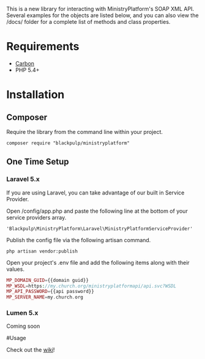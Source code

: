 This is a new library for interacting with MinistryPlatform's SOAP XML API. Several examples for the objects are listed below, and you can also view the /docs/ folder for a complete list of methods and class properties.

# Requirements

* [Carbon](https://github.com/briannesbitt/carbon)
* PHP 5.4+

# Installation

## Composer

Require the library from the command line within your project.

`composer require "blackpulp/ministryplatform"`

## One Time Setup
### Laravel 5.x

If you are using Laravel, you can take advantage of our built in Service Provider. 

Open /config/app.php and paste the following line at the bottom of your service providers array.

`'Blackpulp\MinistryPlatform\Laravel\MinistryPlatformServiceProvider'`

Publish the config file via the following artisan command.

`php artisan vendor:publish`

Open your project's .env file and add the following items along with their values.

```php
MP_DOMAIN_GUID={{domain guid}}
MP_WSDL=https://my.church.org/ministryplatformapi/api.svc?WSDL
MP_API_PASSWORD={{api password}}
MP_SERVER_NAME=my.church.org
```

### Lumen 5.x

Coming soon

#Usage

Check out the [wiki](https://github.com/BlackpulpDesigns/MinistryPlatform/wiki)!